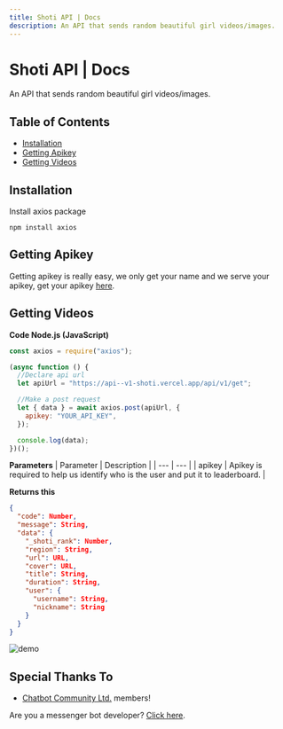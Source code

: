 ```yaml
---
title: Shoti API | Docs
description: An API that sends random beautiful girl videos/images.
---
```


# Shoti API | Docs

An API that sends random beautiful girl videos/images.

## Table of Contents

- [Installation](#installation)
- [Getting Apikey](#getting-apikey)
- [Getting Videos](#getting-videos)
## Installation

Install axios package

```shell
npm install axios
```

## Getting Apikey

Getting apikey is really easy, we only get your name and we serve your apikey, get your apikey [here](/).

## Getting Videos

**Code Node.js (JavaScript)**

```js
const axios = require("axios");

(async function () {
  //Declare api url
  let apiUrl = "https://api--v1-shoti.vercel.app/api/v1/get";

  //Make a post request
  let { data } = await axios.post(apiUrl, {
    apikey: "YOUR_API_KEY",
  });

  console.log(data);
})();
```
**Parameters**
| Parameter | Description |
| --- | --- |
| apikey | Apikey is required to help us identify who is the user and put it to leaderboard. | 

**Returns this**
```json 
{
  "code": Number,
  "message": String,
  "data": {
    "_shoti_rank": Number,
    "region": String,
    "url": URL,
    "cover": URL,
    "title": String,
    "duration": String,
    "user": {
      "username": String,
      "nickname": String
    }
  }
}
```
![demo](/demo.jpg)
## Special Thanks To
* [Chatbot Community Ltd.](https://facebook.com/groups/178711334798450/) members!

Are you a messenger bot developer? [Click here](/docs/messenger-bots-integration).